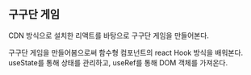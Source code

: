 ## 구구단 게임

CDN 방식으로 설치한 리액트를 바탕으로 구구단 게임을 만들어본다.

구구단 게임을 만들어봄으로써 함수형 컴포넌트의 react Hook 방식을 배워본다.
useState를 통해 상태를 관리하고, useRef를 통해 DOM 객체를 가져온다.